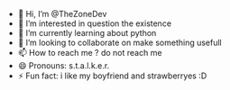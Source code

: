 - 👋 Hi, I’m @TheZoneDev
- 👀 I’m interested in question the existence 
- 🌱 I’m currently learning about python
- 💞️ I’m looking to collaborate on make something usefull
- 📫 How to reach me ? do not reach me
- 😄 Pronouns: s.t.a.l.k.e.r.
- ⚡ Fun fact: i like my boyfriend and strawberryes :D

<!---
TheZoneDev/TheZoneDev is a ✨ special ✨ repository because its `README.md` (this file) appears on your GitHub profile.
You can click the Preview link to take a look at your changes.
--->
